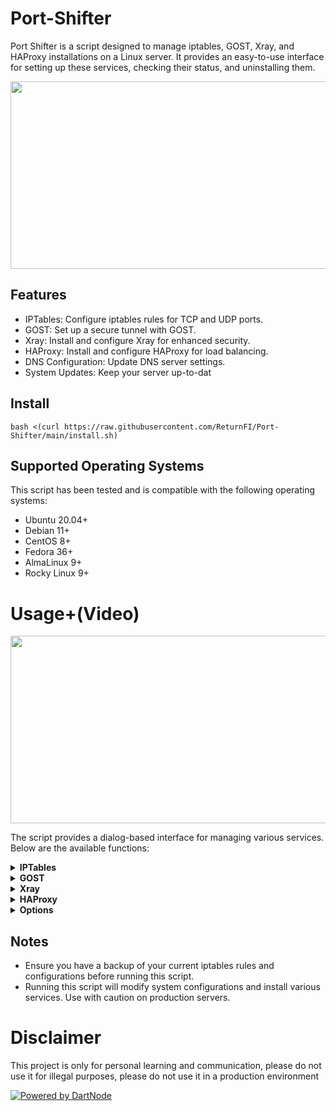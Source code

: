 # Port-Shifter

Port Shifter is a script designed to manage iptables, GOST, Xray, and HAProxy installations on a Linux server. It provides an easy-to-use interface for setting up these services, checking their status, and uninstalling them.

<div align='center'><img style="aspect-ratio:1448/659;" src="https://github.com/H-Return/Port-Shifter/assets/151555003/e94952f8-f85b-4241-83b9-a2e9b7958b8b" width="600" height="300"></div>

## Features
- IPTables: Configure iptables rules for TCP and UDP ports.
- GOST: Set up a secure tunnel with GOST.
- Xray: Install and configure Xray for enhanced security.
- HAProxy: Install and configure HAProxy for load balancing.
- DNS Configuration: Update DNS server settings.
- System Updates: Keep your server up-to-dat

## Install
```shell
bash <(curl https://raw.githubusercontent.com/ReturnFI/Port-Shifter/main/install.sh)
```
## Supported Operating Systems

This script has been tested and is compatible with the following operating systems:

* Ubuntu 20.04+
* Debian 11+
* CentOS 8+
* Fedora 36+
* AlmaLinux 9+
* Rocky Linux 9+

# Usage+(Video)

<div align='center'><a target="_blank" rel="noopener noreferrer" href="https://www.youtube.com/watch?v=xAMd9DFZpQw"><img style="aspect-ratio:1448/659;" src="https://img.youtube.com/vi/xAMd9DFZpQw/maxresdefault.jpg" width="600" height="300"></a></div>

The script provides a dialog-based interface for managing various services. Below are the available functions:

<details>
<summary><b>IPTables</b></summary>

<div align='center'><img style="aspect-ratio:1448/659;" src="https://github.com/H-Return/Port-Shifter/assets/151555003/a8b48e18-736a-4e2e-8877-a3bf0d79059d" width="600" height="400"></div><br>

1.Install IPTables:

- Configures iptables rules for TCP and UDP ports.
- Prompts for server IP and ports to be configured.

2.Check IPTables Ports:
  
- Displays the current iptables rules and service status.

3.Uninstall IPTables:

- Removes iptables rules and stops the service.
</details>
<details>
<summary><b>GOST</b></summary>

<div align='center'><img style="aspect-ratio:1448/659;" src="https://github.com/ReturnFI/Port-Shifter/assets/151555003/014ef77b-8a15-4f8b-9017-ec12c842f4e7" width="600" height="400"></div><br>

1.Install GOST:

- Downloads and installs GOST.
- Prompts for domain/IP and port configuration.

2.Check GOST Ports:

- Displays the current GOST ports and service status.

3.Add Another Port to GOST:

- Adds a new port and domain/IP to the existing GOST configuration.

4.Remove Port And Domain

- Remove a port and domain/IP From GOST configuration.

5.Uninstall GOST:

- Stops and removes GOST service and binary.
</details>
<details>
<summary><b>Xray</b></summary>

<div align='center'><img style="aspect-ratio:1448/659;" src="https://github.com/H-Return/Port-Shifter/assets/151555003/95258975-7792-4178-a83f-876497f3d8a2" width="600" height="400"></div><br>

1.Install Xray:

- Installs Xray using the official script.
- Prompts for domain/IP and port configuration.

2.Check Xray Service:

- Displays the current Xray ports and service status.

3.Add Another Inbound:

- Adds a new inbound configuration to Xray.

4.Remove Inbound:

- Removes an existing inbound configuration from Xray.

5.Uninstall Xray:

- Removes Xray configuration and uninstalls the service.
</details>
<details>
<summary><b>HAProxy</b></summary>

<div align='center'><img style="aspect-ratio:1448/659;" src="https://github.com/ReturnFI/Port-Shifter/assets/151555003/03fe4db9-f43a-4504-a60c-e83c4f271552" width="600" height="400"></div><br>
  
1.Install HAProxy:

- Installs HAProxy and configures it based on user input.

2.Check HAProxy:

- Displays the current HAProxy ports and service status.

3.Add more tunnel Configuration:

- Adds a new configuration to HAProxy

4.Remove tunnel Configuration

- Removes an existing configuration from HAProxy

5.Uninstall HAProxy:

- Stops and removes HAProxy service and configuration.
</details>

<details>
<summary><b>Options</b></summary>

<div align='center'><img style="aspect-ratio:1448/659;" src="https://github.com/H-Return/Port-Shifter/assets/151555003/52165edf-71df-4fbb-904c-c8fdf566c374" width="600" height="400"></div><br>

1.Configure DNS:

- Updates DNS server settings.

2.Update Server:

- Updates the server's package list and installed packages.
</details>

## Notes
- Ensure you have a backup of your current iptables rules and configurations before running this script.
- Running this script will modify system configurations and install various services. Use with caution on production servers.


# Disclaimer
This project is only for personal learning and communication, please do not use it for illegal purposes, please do not use it in a production environment



[![Powered by DartNode](https://dartnode.com/branding/DN-Open-Source-sm.png)](https://dartnode.com "Powered by DartNode - Free VPS for Open Source")
